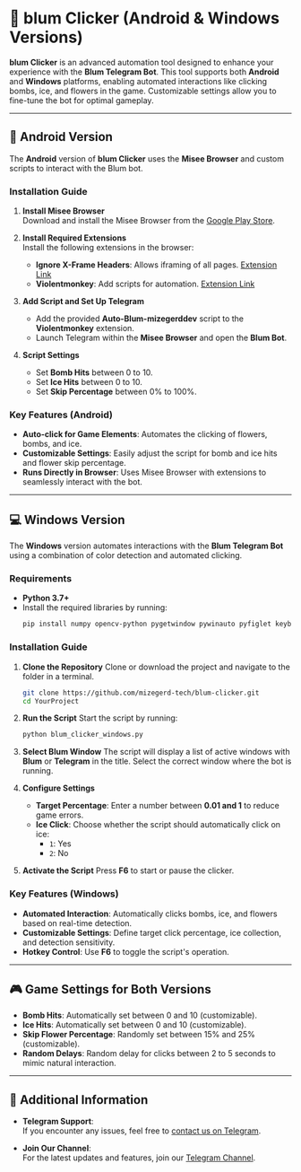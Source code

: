 

# 🌸 blum Clicker (Android & Windows Versions)

**blum Clicker** is an advanced automation tool designed to enhance your experience with the **Blum Telegram Bot**. This tool supports both **Android** and **Windows** platforms, enabling automated interactions like clicking bombs, ice, and flowers in the game. Customizable settings allow you to fine-tune the bot for optimal gameplay.

---

## 📱 Android Version

The **Android** version of **blum Clicker** uses the **Misee Browser** and custom scripts to interact with the Blum bot.

### Installation Guide

1. **Install Misee Browser**  
   Download and install the Misee Browser from the [Google Play Store](https://play.google.com/store/apps/details?id=site.mises.browser).

2. **Install Required Extensions**  
   Install the following extensions in the browser:
   - **Ignore X-Frame Headers**: Allows iframing of all pages.
     [Extension Link](https://chrome.google.com/webstore/detail/ignore-x-frame-headers)
   - **Violentmonkey**: Add scripts for automation.
     [Extension Link](https://chrome.google.com/webstore/detail/violentmonkey/jinjaccalgkegednnccohejagnlnfdag)

3. **Add Script and Set Up Telegram**  
   - Add the provided **Auto-Blum-mizegerddev** script to the **Violentmonkey** extension.
   - Launch Telegram within the **Misee Browser** and open the **Blum Bot**.

4. **Script Settings**  
   - Set **Bomb Hits** between 0 to 10.
   - Set **Ice Hits** between 0 to 10.
   - Set **Skip Percentage** between 0% to 100%.

### Key Features (Android)
- **Auto-click for Game Elements**: Automates the clicking of flowers, bombs, and ice.
- **Customizable Settings**: Easily adjust the script for bomb and ice hits and flower skip percentage.
- **Runs Directly in Browser**: Uses Misee Browser with extensions to seamlessly interact with the bot.

---

## 💻 Windows Version

The **Windows** version automates interactions with the **Blum Telegram Bot** using a combination of color detection and automated clicking.

### Requirements
- **Python 3.7+**
- Install the required libraries by running:
   ```bash
   pip install numpy opencv-python pygetwindow pywinauto pyfiglet keyboard mss
   ```

### Installation Guide

1. **Clone the Repository**
   Clone or download the project and navigate to the folder in a terminal.

   ```bash
   git clone https://github.com/mizegerd-tech/blum-clicker.git
   cd YourProject
   ```

2. **Run the Script**
   Start the script by running:
   ```bash
   python blum_clicker_windows.py
   ```

3. **Select Blum Window**
   The script will display a list of active windows with **Blum** or **Telegram** in the title. Select the correct window where the bot is running.

4. **Configure Settings**
   - **Target Percentage**: Enter a number between **0.01 and 1** to reduce game errors.
   - **Ice Click**: Choose whether the script should automatically click on ice:
     - `1`: Yes
     - `2`: No

5. **Activate the Script**
   Press **F6** to start or pause the clicker.

### Key Features (Windows)
- **Automated Interaction**: Automatically clicks bombs, ice, and flowers based on real-time detection.
- **Customizable Settings**: Define target click percentage, ice collection, and detection sensitivity.
- **Hotkey Control**: Use **F6** to toggle the script's operation.

---

## 🎮 Game Settings for Both Versions

- **Bomb Hits**: Automatically set between 0 and 10 (customizable).
- **Ice Hits**: Automatically set between 0 and 10 (customizable).
- **Skip Flower Percentage**: Randomly set between 15% and 25% (customizable).
- **Random Delays**: Random delay for clicks between 2 to 5 seconds to mimic natural interaction.

---

## 🚀 Additional Information

- **Telegram Support**:  
   If you encounter any issues, feel free to [contact us on Telegram](https://t.me/mizegerd_dev).
   
- **Join Our Channel**:  
   For the latest updates and features, join our [Telegram Channel](https://t.me/mizegerddev).
